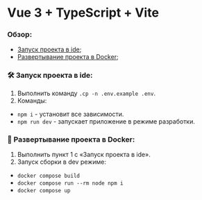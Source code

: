 # Vue 3 + TypeScript + Vite

### Обзор:
+ [Запуск проекта в ide](#start);
+ [Развертывание проекта в Docker](#docker);

### <a name="start"></a> 🛠️ Запуск проекта в ide:
1. Выполнить команду `.cp -n .env.example .env`.
2. Команды:
  + `npm i` - установит все зависимости.
  + `npm run dev` - запускает приложение в режиме разработки.


### <a name="docker"></a> 🐳 Развертывание проекта в Docker:

1. Выполнить пункт 1 с «Запуск проекта в ide».
2. Запуск сборки в dev режиме:
  + `docker compose build`
  + `docker compose run --rm node npm i`
  + `docker compose up`